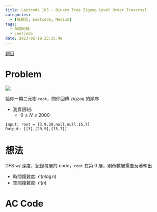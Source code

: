 ```yaml
---
title: Leetcode 103 - Binary Tree Zigzag Level Order Traversal
categories:
  - [解題區, Leetcode, Medium]
tags:
  - 解題紀錄
  - Leetcode
date: 2023-02-19 23:35:48
---
```


[題目](https://leetcode.com/problems/binary-tree-zigzag-level-order-traversal/)

# Problem

![](https://assets.leetcode.com/uploads/2021/02/19/tree1.jpg)

給你一顆二元樹 `root`，問你回傳 zigzag 的順序

- 測資限制:
  - $0 \le N \le 2000$

```
Input: root = [3,9,20,null,null,15,7]
Output: [[3],[20,9],[15,7]]
```

# 想法

DFS w/ 深度，紀錄每層的 node，`root` 在第 0 層，則奇數層需要反著輸出

- 時間複雜度: $\mathcal{O}(n\log{n})$
- 空間複雜度: $\mathcal{O}(n)$

# AC Code

<script src="https://emgithub.com/embed-v2.js?target=https%3A%2F%2Fgithub.com%2Froy4801%2Fsolved_problems%2Fblob%2Fmaster%2Fleetcode%2F103.cpp%23L17-L48&style=github&type=code&showBorder=on&showLineNumbers=on&showFileMeta=on&showFullPath=on&showCopy=on"></script>
